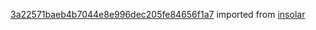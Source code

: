 [3a22571baeb4b7044e8e996dec205fe84656f1a7](https://github.com/insolar/insolar/commit/3a22571baeb4b7044e8e996dec205fe84656f1a7) imported from [insolar](https://github.com/insolar/insolar)
